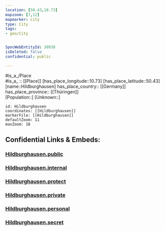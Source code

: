 ```yaml
---
location: [50.43,10.73] 
mapzoom: [7,12] 
mapmarker: city 
type: City
tags:
- geo/City


SpocWebEntityId: 30938
isDeleted: false
confidential: public

---
```

#is_a_/Place  
#is_a_ :: [[Place]] 
[has_place_longitude::10.73] 
[has_place_latitude::50.43] 
[name::Hildburghausen] 
has_place_country:: [[Germany]]  
has_place_province:: [[Thüringen]]  
[Population::] 
[Unknown::] 


```leaflet
id: Hildburghausen
coordinates: [[Hildburghausen]] 
markerFile: [[Hildburghausen]] 
defaultZoom: 11 
maxZoom: 18
```


## Confidential Links & Embeds: 

### [Hildburghausen.public](/_public/\Earth\Continent\Europe\Europe~Central\Germany\Germany~East\Thüringen\counties~TH\Hildburghausen\cities~Hildburghausen\Hildburghausen-city\CityHildburghausen.public.md) 

### [Hildburghausen.internal](/_internal/\Earth\Continent\Europe\Europe~Central\Germany\Germany~East\Thüringen\counties~TH\Hildburghausen\cities~Hildburghausen\Hildburghausen-city\CityHildburghausen.internal.md) 

### [Hildburghausen.protect](/_protect/\Earth\Continent\Europe\Europe~Central\Germany\Germany~East\Thüringen\counties~TH\Hildburghausen\cities~Hildburghausen\Hildburghausen-city\CityHildburghausen.protect.md) 

### [Hildburghausen.private](/_private/\Earth\Continent\Europe\Europe~Central\Germany\Germany~East\Thüringen\counties~TH\Hildburghausen\cities~Hildburghausen\Hildburghausen-city\CityHildburghausen.private.md) 

### [Hildburghausen.personal](/_personal/\Earth\Continent\Europe\Europe~Central\Germany\Germany~East\Thüringen\counties~TH\Hildburghausen\cities~Hildburghausen\Hildburghausen-city\CityHildburghausen.personal.md) 

### [Hildburghausen.secret](/_secret/\Earth\Continent\Europe\Europe~Central\Germany\Germany~East\Thüringen\counties~TH\Hildburghausen\cities~Hildburghausen\Hildburghausen-city\CityHildburghausen.secret.md)

